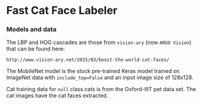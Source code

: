 # Fast Cat Face Labeler



### Models and data

The LBP and HOG cascades are those from `vision-ary` (now `ARGO Vision`) that can 
be found here:

```
http://www.vision-ary.net/2015/03/boost-the-world-cat-faces/
```

The MobileNet model is the stock pre-trained Keras model trained on ImageNet 
data with `include_top=False` and an input image size of 128x128.

Cat training data for `null` class cats is from the Oxford-IIIT pet data
set.  The cat images have the cat faces extracted.

